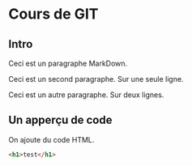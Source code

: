 # Cours de GIT

## Intro

Ceci est un paragraphe MarkDown.

Ceci est un second paragraphe.
Sur une seule ligne.

Ceci est un autre paragraphe.
Sur deux lignes.

## Un apperçu de code

On ajoute du code HTML.

```html
<h1>test</h1>
```

